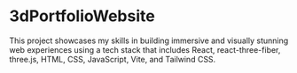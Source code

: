 # 3dPortfolioWebsite
This project showcases my skills in building immersive and visually stunning web experiences using a tech stack that includes React, react-three-fiber, three.js, HTML, CSS, JavaScript, Vite, and Tailwind CSS.
